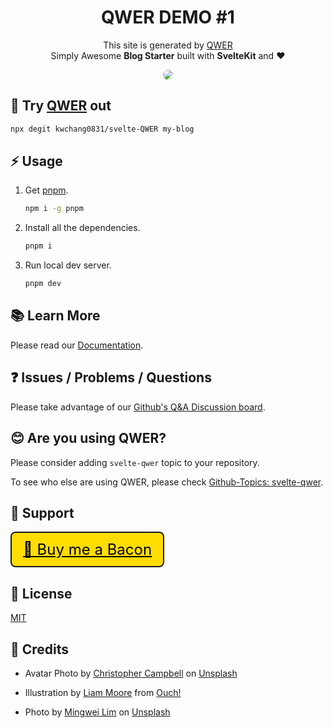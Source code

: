 <h1 align="center">QWER DEMO #1</h1>

<p align="center">
This site is generated by <a href="https://github.com/kwchang0831/svelte-QWER/" target="_blank">QWER</a><br/>
Simply Awesome <b>Blog Starter</b> built with <b>SvelteKit</b> and <b>❤</b>
</p>

<p align="center">
<a href="https://github.com/kwchang0831/svelte-QWER/" target="_blank"><img src="https://raw.githubusercontent.com/kwchang0831/demo-QWER/user/assets/preview.webp" style="border-radius: 10px; object-fit: cover;" /></a>
</p>

## 🎉 Try [QWER](https://github.com/kwchang0831/svelte-QWER/) out

```bash
npx degit kwchang0831/svelte-QWER my-blog
```

## ⚡️ Usage

1. Get [pnpm](https://github.com/pnpm/pnpm).

   ```bash
   npm i -g pnpm
   ```

1. Install all the dependencies.

   ```bash
   pnpm i
   ```

1. Run local dev server.

   ```bash
   pnpm dev
   ```

## 📚 Learn More

Please read our [Documentation](https://docs-svelte-qwer.vercel.app/).

## ❓ Issues / Problems / Questions

Please take advantage of our [Github's Q&A Discussion board](https://github.com/kwchang0831/svelte-QWER/discussions/categories/q-a).

## 😊 Are you using QWER?

Please consider adding `svelte-qwer` topic to your repository.

To see who else are using QWER, please check [Github-Topics: svelte-qwer](https://github.com/topics/svelte-qwer).

## 🎉 Support

<div class="flex" style="display:inline-block; font-size: 24px; --un-bg-opacity: 1; background-color: rgba(255, 221, 0); border-radius: 0.5rem; padding: 12px 18px; border: 2px solid;">
<a class="flex"  href="https://www.buymeacoffee.com/kwchang0831" style="color: black;" >
<span>🥓</span>
<span>Buy me a Bacon</span>
</a>
</div>

## 📝 License

[MIT](https://github.com/kwchang0831/svelte-QWER/blob/main/LICENSE)

## 🙏 Credits

- Avatar Photo by <a href="https://unsplash.com/@chrisjoelcampbell?utm_source=unsplash&utm_medium=referral&utm_content=creditCopyText">Christopher Campbell</a> on <a href="https://unsplash.com/?utm_source=unsplash&utm_medium=referral&utm_content=creditCopyText">Unsplash</a>

- Illustration by <a href="https://icons8.com/illustrations/author/GrbQqWBEhaDS">Liam Moore</a> from <a href="https://icons8.com/illustrations">Ouch!</a>

- Photo by <a href="https://unsplash.com/@cmzw?utm_source=unsplash&utm_medium=referral&utm_content=creditCopyText">Mingwei Lim</a> on <a href="https://unsplash.com/?utm_source=unsplash&utm_medium=referral&utm_content=creditCopyText">Unsplash</a>
